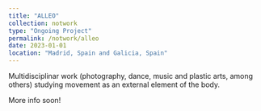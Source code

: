 ```yaml
---
title: "ALLEO"
collection: notwork
type: "Ongoing Project"
permalink: /notwork/alleo
date: 2023-01-01
location: "Madrid, Spain and Galicia, Spain"
---
```


Multidisciplinar work (photography, dance, music and plastic arts, among others) studying movement as an external element of the body.

More info soon!